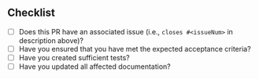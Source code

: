 ## Checklist

- [ ] Does this PR have an associated issue (i.e., `closes #<issueNum>` in description above)?
- [ ] Have you ensured that you have met the expected acceptance criteria?
- [ ] Have you created sufficient tests?
- [ ] Have you updated all affected documentation?
